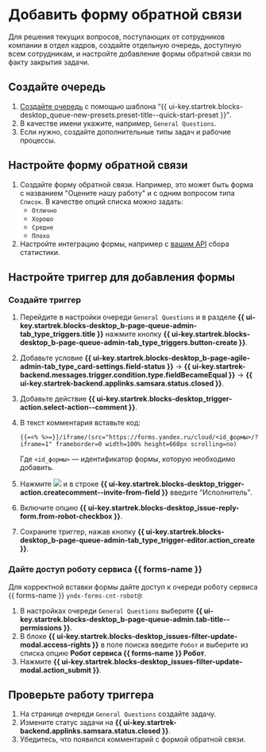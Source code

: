 # Добавить форму обратной связи

Для решения текущих вопросов, поступающих от сотрудников компании в отдел кадров, создайте отдельную очередь, доступную всем сотрудникам, и настройте добавление формы обратной связи по факту закрытия задачи.

## Создайте очередь

1. [Создайте очередь](manager/create-queue.md) с помощью шаблона <q>{{ ui-key.startrek.blocks-desktop_queue-new-presets.preset-title--quick-start-preset }}</q>. 
1. В качестве имени укажите, например, `General Questions`. 
1. Если нужно, создайте дополнительные типы задач и рабочие процессы.

## Настройте форму обратной связи

1. Создайте форму обратной связи. Например, это может быть форма с названием "Оцените нашу работу" и с одним вопросом типа `Список`. В качестве опций списка можно задать:
	- `Отлично`
	- `Хорошо`
	- `Средне`
	- `Плохо`
1. Настройте интеграцию формы, например с [вашим API](../forms/send-request.md) сбора статистики.  

## Настройте триггер для добавления формы

### Создайте триггер

1. Перейдите в настройки очереди `General Questions` и в разделе **{{ ui-key.startrek.blocks-desktop_b-page-queue-admin-tab_type_triggers.title }}** нажмите кнопку **{{ ui-key.startrek.blocks-desktop_b-page-queue-admin-tab_type_triggers.button-create }}**.
1. Добавьте условие **{{ ui-key.startrek.blocks-desktop_b-page-agile-admin-tab_type_card-settings.field-status }}** → **{{ ui-key.startrek-backend.messages.trigger.condition.type.fieldBecameEqual }}** → **{{ ui-key.startrek-backend.applinks.samsara.status.closed }}**.
1. Добавьте действие **{{ ui-key.startrek.blocks-desktop_trigger-action.select-action--comment }}**.
1. В текст комментария вставьте код:
   
   ```
   {{=<% %>=}}/iframe/(src="https://forms.yandex.ru/cloud/<id_формы>/?iframe=1" frameborder=0 width=100% height=660px scrolling=no)
   ```
   Где `<id_формы>` — идентификатор формы, которую необходимо добавить.
1. Нажмите ![](../_assets/tracker/summon.png) и в строке **{{ ui-key.startrek.blocks-desktop_trigger-action.createcomment--invite-from-field }}** введите <q>Исполнитель</q>.
1. Включите опцию **{{ ui-key.startrek.blocks-desktop_issue-reply-form.from-robot-checkbox }}**.
1. Сохраните триггер, нажав кнопку **{{ ui-key.startrek.blocks-desktop_b-page-queue-admin-tab_type_trigger-editor.action_create }}**.

### Дайте доступ роботу сервиса {{ forms-name }}

Для корректной вставки формы дайте доступ к очереди роботу сервиса {{ forms-name }} `yndx-forms-cnt-robot@`:

1. В настройках очереди `General Questions` выберите **{{ ui-key.startrek.blocks-desktop_b-page-queue-admin.tab-title--permissions }}**.
1. В блоке **{{ ui-key.startrek.blocks-desktop_issues-filter-update-modal.access-rights }}** в поле поиска введите `Робот` и выберите из списка опцию **Робот сервиса {{ forms-name }} Робот**. 
1. Нажмите **{{ ui-key.startrek.blocks-desktop_issues-filter-update-modal.action_submit }}**.

## Проверьте работу триггера

1. На странице очереди `General Questions` создайте задачу.
1. Измените статус задачи на **{{ ui-key.startrek-backend.applinks.samsara.status.closed }}**.
1. Убедитесь, что появился комментарий с формой обратной связи.